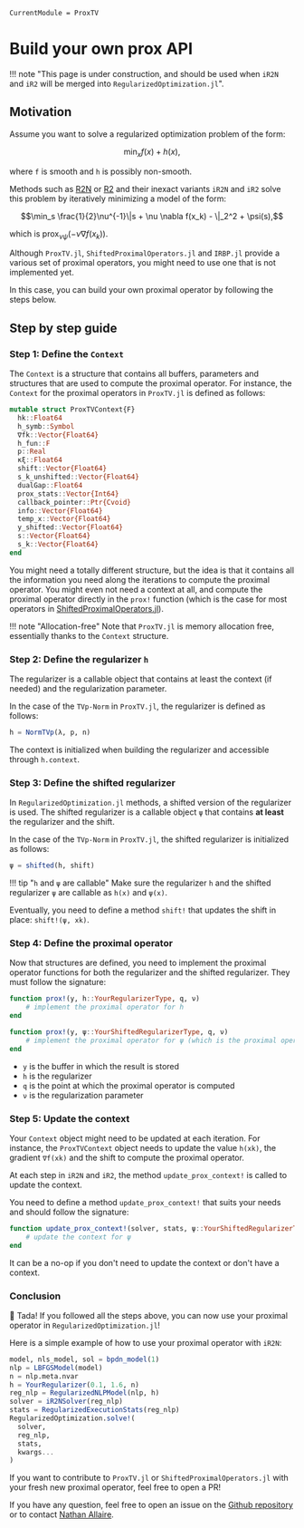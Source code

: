 ```@meta
CurrentModule = ProxTV
```

# Build your own prox API

!!! note "This page is under construction, and should be used when `iR2N` and `iR2` will be merged into `RegularizedOptimization.jl`".

## Motivation

Assume you want to solve a regularized optimization problem of the form:

```math
\min_x f(x) + h(x),
```

where `f` is smooth and `h` is possibly non-smooth.

Methods such as [R2N](https://github.com/JuliaSmoothOptimizers/RegularizedOptimization.jl/blob/master/src/R2N.jl) or [R2](https://github.com/JuliaSmoothOptimizers/RegularizedOptimization.jl/blob/master/src/R2_alg.jl) and their inexact variants `iR2N` and `iR2` solve this problem by iteratively minimizing a model of the form:

```math
\min_s \frac{1}{2}\nu^{-1}\|s + \nu \nabla f(x_k) - \|_2^2 + \psi(s),
```

which is $\textrm{prox}_{\nu \psi}(-\nu \nabla f(x_k))$.

Although `ProxTV.jl`, `ShiftedProximalOperators.jl` and `IRBP.jl` provide a various set of proximal operators, you might need to use one that is not implemented yet.

In this case, you can build your own proximal operator by following the steps below.

## Step by step guide

### Step 1: Define the `Context`

The `Context` is a structure that contains all buffers, parameters and structures that are used to compute the proximal operator.
For instance, the `Context` for the proximal operators in `ProxTV.jl` is defined as follows:

```julia
mutable struct ProxTVContext{F}
  hk::Float64
  h_symb::Symbol
  ∇fk::Vector{Float64}
  h_fun::F
  p::Real
  κξ::Float64
  shift::Vector{Float64}
  s_k_unshifted::Vector{Float64}
  dualGap::Float64
  prox_stats::Vector{Int64}
  callback_pointer::Ptr{Cvoid}
  info::Vector{Float64}
  temp_x::Vector{Float64}
  y_shifted::Vector{Float64}
  s::Vector{Float64}
  s_k::Vector{Float64}
end
```

You might need a totally different structure, but the idea is that it contains all the information you need along the iterations to compute the proximal operator.
You might even not need a context at all, and compute the proximal operator directly in the `prox!` function (which is the case for most operators in [ShiftedProximalOperators.jl](https://github.com/JuliaSmoothOptimizers/ShiftedProximalOperators.jl/tree/master/src)).

!!! note "Allocation-free"
    Note that `ProxTV.jl` is memory allocation free, essentially thanks to the `Context` structure.

### Step 2: Define the regularizer `h`

The regularizer is a callable object that contains at least the context (if needed) and the regularization parameter.

In the case of the `TVp-Norm` in `ProxTV.jl`, the regularizer is defined as follows:

```julia
h = NormTVp(λ, p, n)
```

The context is initialized when building the regularizer and accessible through `h.context`.

### Step 3: Define the shifted regularizer

In `RegularizedOptimization.jl` methods, a shifted version of the regularizer is used.
The shifted regularizer is a callable object `ψ` that contains **at least** the regularizer and the shift.

In the case of the `TVp-Norm` in `ProxTV.jl`, the shifted regularizer is initialized as follows:

```julia
ψ = shifted(h, shift)
```

!!! tip "`h` and `ψ` are callable"
    Make sure the regularizer `h` and the shifted regularizer `ψ` are callable as `h(x)` and `ψ(x)`.

Eventually, you need to define a method `shift!` that updates the shift in place: `shift!(ψ, xk)`.

### Step 4: Define the proximal operator

Now that structures are defined, you need to implement the proximal operator functions for both the regularizer and the shifted regularizer.
They must follow the signature:

```julia
function prox!(y, h::YourRegularizerType, q, ν)
    # implement the proximal operator for h
end

function prox!(y, ψ::YourShiftedRegularizerType, q, ν)
    # implement the proximal operator for ψ (which is the proximal operator of h shifted by ψ.shift)
end
```

- `y` is the buffer in which the result is stored
- `h` is the regularizer
- `q` is the point at which the proximal operator is computed
- `ν` is the regularization parameter

### Step 5: Update the context

Your `Context` object might need to be updated at each iteration.
For instance, the `ProxTVContext` object needs to update the value `h(xk)`, the gradient `∇f(xk)` and the shift to compute the proximal operator.

At each step in `iR2N` and `iR2`, the method `update_prox_context!` is called to update the context.

You need to define a method `update_prox_context!` that suits your needs and should follow the signature:

```julia
function update_prox_context!(solver, stats, ψ::YourShiftedRegularizerType)
    # update the context for ψ
end
```

It can be a no-op if you don't need to update the context or don't have a context.

### Conclusion

🎉 Tada!  If you followed all the steps above, you can now use your proximal operator in `RegularizedOptimization.jl`!

Here is a simple example of how to use your proximal operator with `iR2N`:

```julia
model, nls_model, sol = bpdn_model(1)
nlp = LBFGSModel(model)
n = nlp.meta.nvar
h = YourRegularizer(0.1, 1.6, n)
reg_nlp = RegularizedNLPModel(nlp, h)
solver = iR2NSolver(reg_nlp)
stats = RegularizedExecutionStats(reg_nlp)
RegularizedOptimization.solve!(
  solver,
  reg_nlp,
  stats,
  kwargs...
)
```

If you want to contribute to `ProxTV.jl` or `ShiftedProximalOperators.jl` with your fresh new proximal operator, feel free to open a PR!

If you have any question, feel free to open an issue on the [Github repository](https://github.com/nathanemac/ProxTV.jl) or to contact [Nathan Allaire](mailto:nathan.allaire@polymtl.ca).
